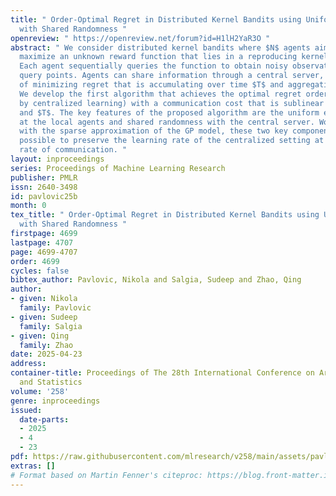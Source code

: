 ```yaml
---
title: " Order-Optimal Regret in Distributed Kernel Bandits using Uniform Sampling
  with Shared Randomness "
openreview: " https://openreview.net/forum?id=H1lH2YaR3O "
abstract: " We consider distributed kernel bandits where $N$ agents aim to collaboratively
  maximize an unknown reward function that lies in a reproducing kernel Hilbert space.
  Each agent sequentially queries the function to obtain noisy observations at the
  query points. Agents can share information through a central server, with the objective
  of minimizing regret that is accumulating over time $T$ and aggregating over agents.
  We develop the first algorithm that achieves the optimal regret order (as defined
  by centralized learning) with a communication cost that is sublinear in both $N$
  and $T$. The key features of the proposed algorithm are the uniform exploration
  at the local agents and shared randomness with the central server. Working together
  with the sparse approximation of the GP model, these two key components make it
  possible to preserve the learning rate of the centralized setting at a diminishing
  rate of communication. "
layout: inproceedings
series: Proceedings of Machine Learning Research
publisher: PMLR
issn: 2640-3498
id: pavlovic25b
month: 0
tex_title: " Order-Optimal Regret in Distributed Kernel Bandits using Uniform Sampling
  with Shared Randomness "
firstpage: 4699
lastpage: 4707
page: 4699-4707
order: 4699
cycles: false
bibtex_author: Pavlovic, Nikola and Salgia, Sudeep and Zhao, Qing
author:
- given: Nikola
  family: Pavlovic
- given: Sudeep
  family: Salgia
- given: Qing
  family: Zhao
date: 2025-04-23
address:
container-title: Proceedings of The 28th International Conference on Artificial Intelligence
  and Statistics
volume: '258'
genre: inproceedings
issued:
  date-parts:
  - 2025
  - 4
  - 23
pdf: https://raw.githubusercontent.com/mlresearch/v258/main/assets/pavlovic25b/pavlovic25b.pdf
extras: []
# Format based on Martin Fenner's citeproc: https://blog.front-matter.io/posts/citeproc-yaml-for-bibliographies/
---
```

